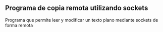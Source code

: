 ## Programa de copia remota utilizando sockets
Programa que permite leer y modificar un texto plano mediante sockets de forma remota
